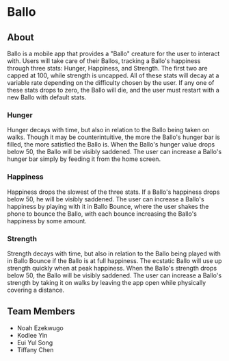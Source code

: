 # Ballo

## About

Ballo is a mobile app that provides a "Ballo" creature for the user to interact with. Users will take care of their Ballos, tracking a Ballo's happiness through three stats: Hunger, Happiness, and Strength. The first two are capped at 100, while strength is uncapped. All of these stats will decay at a variable rate depending on the difficulty chosen by the user. If any one of these stats drops to zero, the Ballo will die, and the user must restart with a new Ballo with default stats.

### Hunger

Hunger decays with time, but also in relation to the Ballo being taken on walks. Though it may be counterintuitive, the more the Ballo's hunger bar is filled, the more satisfied the Ballo is. When the Ballo's hunger value drops below 50, the Ballo will be visibly saddened. The user can increase a Ballo's hunger bar simply by feeding it from the home screen.

### Happiness

Happiness drops the slowest of the three stats. If a Ballo's happiness drops below 50, he will be visibly saddened. The user can increase a Ballo's happiness by playing with it in Ballo Bounce, where the user shakes the phone to bounce the Ballo, with each bounce increasing the Ballo's happiness by some amount.

### Strength

Strength decays with time, but also in relation to the Ballo being played with in Ballo Bounce if the Ballo is at full happiness. The ecstatic Ballo will use up strength quickly when at peak happiness. When the Ballo's strength drops below 50, the Ballo will be visibly saddened. The user can increase a Ballo's strength by taking it on walks by leaving the app open while physically covering a distance.

## Team Members

- Noah Ezekwugo
- Kodlee Yin
- Eui Yul Song
- Tiffany Chen
